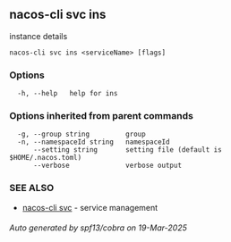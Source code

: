 ## nacos-cli svc ins

instance details

```
nacos-cli svc ins <serviceName> [flags]
```

### Options

```
  -h, --help   help for ins
```

### Options inherited from parent commands

```
  -g, --group string         group
  -n, --namespaceId string   namespaceId
      --setting string       setting file (default is $HOME/.nacos.toml)
      --verbose              verbose output
```

### SEE ALSO

* [nacos-cli svc](nacos-cli_svc.md)	 - service management

###### Auto generated by spf13/cobra on 19-Mar-2025
